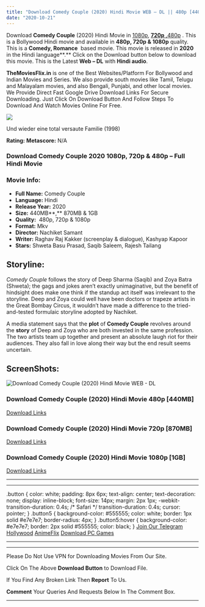 ```yaml
---
title: "Download Comedy Couple (2020) Hindi Movie WEB – DL || 480p [440MB] || 720p [870MB] || 1080p [1GB]"
date: "2020-10-21"
---
```


Download **Comedy Couple** (2020) Hindi Movie in [1080p](https://1moviesflix.com/1080p-movies/), [**720p ,**](https://1moviesflix.com/720p-movies/)[480p](https://1moviesflix.com/480p-movies/) . This is a Bollywood Hindi movie and available in **480p, 720p & 1080p** quality. This is a **Comedy, Romance**  based movie. This movie is released in **2020** in the Hindi language**.** Click on the Download button below to download this movie. This is the Latest **Web – DL** with **Hindi audio**.

**TheMoviesFlix.in** is one of the Best Websites/Platform For Bollywood and Indian Movies and Series. We also provide south movies like Tamil, Telugu and Malayalam movies, and also Bengali, Punjabi, and other local movies. We Provide Direct Fast Google Drive Download Links For Secure Downloading. Just Click On Download Button And Follow Steps To Download And Watch Movies Online For Free.

[![](https://1moviesflix.com/wp-content/plugins/imdb-for-wordpress/assets/img/placeholder.png)](https://www.imdb.com/title/tt1275860/ "Und wieder eine total versaute Familie")

Und wieder eine total versaute Familie (1998)

**Rating:** **Metascore:** N/A

### Download Comedy Couple 2020 1080p, 720p & 480p – Full Hindi Movie

### Movie Info:

- **Full Name:** Comedy Couple
- **Language:** Hindi
- **Release Year:** 2020
- **Size:** 440MB**,** 870MB & 1GB
- **Quality:**  480p, 720p & 1080p
- **Format:** Mkv
- **Director:** Nachiket Samant
- **Writer:** Raghav Raj Kakker (screenplay & dialogue), Kashyap Kapoor
- **Stars:** Shweta Basu Prasad, Saqib Saleem, Rajesh Tailang

## Storyline:

_Comedy Couple_ follows the story of Deep Sharma (Saqib) and Zoya Batra (Shweta); the gags and jokes aren’t exactly unimaginative, but the benefit of hindsight does make one think if the standup act itself was irrelevant to the storyline. Deep and Zoya could well have been doctors or trapeze artists in the Great Bombay Circus, it wouldn’t have made a difference to the tried-and-tested formulaic storyline adopted by Nachiket.

A media statement says that the **plot** of **Comedy Couple** revolves around the **story** of Deep and Zoya who are both invested in the same profession. The two artists team up together and present an absolute laugh riot for their audiences. They also fall in love along their way but the end result seems uncertain.

## ScreenShots:

![Download Comedy Couple (2020) Hindi Movie WEB - DL](https://i.imgur.com/cnUwfg8.jpg)

### Download Comedy Couple (2020) Hindi Movie 480p \[440MB\] 

[Download Links](https://1moviesflix.com?a270777880=SEFlamJsV0daM2F5Zm0xUGdYT0lWd1pReXFwSjZodERQeFIxdlFoaVVKRkFHbDJGa3ZXdWFVMXpVRmNpNG5iaGhFRXdYM1ArQXc4UnU1c0JiVlRaUG1qVXRLRHlGN0k3T3BtN25VZUQvMDQ9)

### Download Comedy Couple (2020) Hindi Movie 720p \[870MB\]

[Download Links](https://1moviesflix.com?a270777880=SEFlamJsV0daM2F5Zm0xUGdYT0lWd1pReXFwSjZodERQeFIxdlFoaVVKRkFHbDJGa3ZXdWFVMXpVRmNpNG5iaFVZMDdKa1BUOE9QdHNqZENjQThVdFhlbTJ4SVlXZ2tyQW44OTJnTGw1UTA9)

### Download Comedy Couple (2020) Hindi Movie 1080p \[1GB\] 

[Download Links](https://1moviesflix.com?a270777880=SEFlamJsV0daM2F5Zm0xUGdYT0lWd1pReXFwSjZodERQeFIxdlFoaVVKRkFHbDJGa3ZXdWFVMXpVRmNpNG5iaGNyd3c5MFRGc2hCV092TFduYk5nK0FkdUpWbG9YcnpUYllxOVh4OVAycjA9)

* * *

* * *

.button { color: white; padding: 8px 6px; text-align: center; text-decoration: none; display: inline-block; font-size: 14px; margin: 2px 1px; -webkit-transition-duration: 0.4s; /\* Safari \*/ transition-duration: 0.4s; cursor: pointer; } .button5 { background-color: #555555; color: white; border: 1px solid #e7e7e7; border-radius: 4px; } .button5:hover { background-color: #e7e7e7; border: 2px solid #555555; color: black; } [Join Our Telegram](http://gdrivepro.xyz/join.php) [Hollywood](https://moviesverse.com/) [AnimeFlix](https://animeflix.in/) [Download PC Games](https://gamesflix.net/)  

* * *

* * *

  

Please Do Not Use VPN for Downloading Movies From Our Site.

Click On The Above **Download Button** to Download File.

If You Find Any Broken Link Then **Report** To Us.

**Comment** Your Queries And Requests Below In The Comment Box.

* * *
